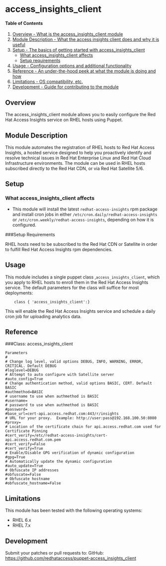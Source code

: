 # access_insights_client

#### Table of Contents

1. [Overview - What is the access_insights_client module](#overview)
2. [Module Description - What the access insights client does and why it is useful](#module-description)
3. [Setup - The basics of getting started with access_insights_client](#setup)
    * [What access_insights_client affects](#what-access_insights_client-affects)
    * [Setup requirements](#setup-requirements)
4. [Usage - Configuration options and additional functionality](#usage)
5. [Reference - An under-the-hood peek at what the module is doing and how](#reference)
5. [Limitations - OS compatibility, etc.](#limitations)
6. [Development - Guide for contributing to the module](#development)

## Overview
The access_insights_client module allows you to easily configure the Red Hat Access Insights service on RHEL hosts using Puppet.

## Module Description

This module automates the registration of RHEL hosts to  Red Hat Access Insights, a hosted service designed to help you proactively identify and resolve technical issues in Red Hat Enterprise Linux and Red Hat Cloud Infrastructure environments. 
The module can be used in RHEL hosts subscribed directly to the Red Hat CDN, or via Red Hat Satellite 5/6.

## Setup

### What access_insights_client affects

* This module will install the latest `redhat-access-insights` rpm package and install cron jobs in either `/etc/cron.daily/redhat-access-insights` or `/etc/cron.weekly/redhat-access-insights`, depending on how it is configured.

###Setup Requirements

RHEL hosts need to be subscribed to the Red Hat CDN or Satellite in order to fulfill Red Hat Access Insights rpm dependencies.



## Usage

This module includes a single puppet class ,`access_insights_client`, which you apply to RHEL hosts to enroll them in the Red Hat Access Insights service.
The default parameters for the class will suffice for most deployments:

```
    class { 'access_insights_client':}
```

This will enable the Red Hat Access Insights service and schedule a daily cron job for uploading analytics data.

## Reference

###Class: access_insights_client
```
Parameters
#
# Change log level, valid options DEBUG, INFO, WARNING, ERROR, CRITICAL. Default DEBUG
#loglevel=DEBUG
# Attempt to auto configure with Satellite server
#auto_config=True
# Change authentication method, valid options BASIC, CERT. Default BASIC
#authmethod=BASIC
# username to use when authmethod is BASIC
#username=
# password to use when authmethod is BASIC
#password=
#base_url=cert-api.access.redhat.com:443/r/insights
# URL for your proxy.  Example: http://user:pass@192.168.100.50:8080
#proxy=
# Location of the certificate chain for api.access.redhat.com used for Certificate Pinning
#cert_verify=/etc/redhat-access-insights/cert-api.access.redhat.com.pem
#cert_verify=False
#cert_verify=True
# Enable/Disable GPG verification of dynamic configuration
#gpg=True
# Automatically update the dynamic configuration
#auto_update=True
# Obfuscate IP addresses
#obfuscate=False
# Obfuscate hostname
#obfuscate_hostname=False
```

## Limitations

This module has been tested with the following operating systems:
* RHEL 6.x
* RHEL 7.x

## Development

Submit your patches or pull requests to:
GitHub: <https://github.com/redhataccess/puppet-access_insights_client>


